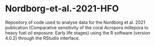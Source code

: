 # Nordborg-et-al.-2021-HFO
Repository of code used to analyse data for the Nordborg et al. 2021 publication (Comparative sensitivity of the coral Acropora millepora to heavy fuel oil exposure: Early life stages) using the R software (version 4.0.2) through the RStudio interface.

